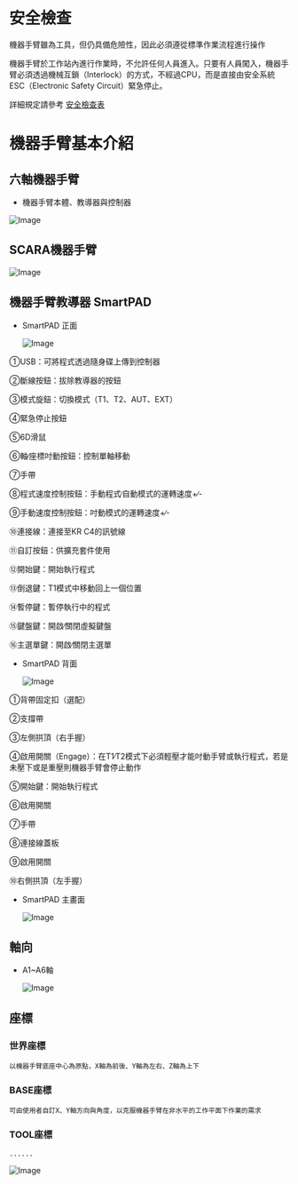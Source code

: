 # 安全檢查

機器手臂雖為工具，但仍具備危險性，因此必須遵從標準作業流程進行操作

機器手臂於工作站內進行作業時，不允許任何人員進入。只要有人員闖入，機器手臂必須透過機械互鎖（Interlock）的方式，不經過CPU，而是直接由安全系統ESC（Electronic Safety Circuit）緊急停止。

詳細規定請參考 [安全檢查表](./Safety.html)

# 機器手臂基本介紹


## 六軸機器手臂

- 機器手臂本體、教導器與控制器

![Image](./img/RobotSystem.jpg)

## SCARA機器手臂

![Image](./img/ScaraRobot.jpg)


## 機器手臂教導器 SmartPAD

- SmartPAD 正面

    ![Image](./img/SmartPAD-front.jpg)

①USB：可將程式透過隨身碟上傳到控制器

②斷線按鈕：拔除教導器的按鈕

③模式旋鈕：切換模式（T1、T2、AUT、EXT）

④緊急停止按鈕

⑤6D滑鼠

⑥軸∕座標吋動按鈕：控制單軸移動

⑦手帶

⑧程式速度控制按鈕：手動程式∕自動模式的運轉速度+∕-

⑨手動速度控制按鈕：吋動模式的運轉速度+∕-

⑩連接線：連接至KR C4的訊號線

⑪自訂按鈕：供擴充套件使用

⑫開始鍵：開始執行程式

⑬倒退鍵：T1模式中移動回上一個位置

⑭暫停鍵：暫停執行中的程式

⑮鍵盤鍵：開啟∕關閉虛擬鍵盤

⑯主選單鍵：開啟∕關閉主選單

- SmartPAD 背面

    ![Image](./img/SmartPAD-back.jpg)

①背帶固定扣（選配）

②支撐帶

③左側拱頂（右手握）

④啟用開關（Engage）：在T1∕T2模式下必須輕壓才能吋動手臂或執行程式，若是未壓下或是重壓則機器手臂會停止動作

⑤開始鍵：開始執行程式

⑥啟用開關

⑦手帶

⑧連接線蓋板

⑨啟用開關

⑩右側拱頂（左手握）

- SmartPAD 主畫面

    ![Image](./img/SmartPAD-Main.jpg)

## 軸向

- A1~A6軸

    ![Image](./img/RobotAxis.jpg)

## 座標

### 世界座標
    以機器手臂底座中心為原點，X軸為前後、Y軸為左右、Z軸為上下

### BASE座標
    可由使用者自訂X、Y軸方向與角度，以克服機器手臂在非水平的工作平面下作業的需求

### TOOL座標
    ......



![Image](./img/RobotCoordinateSystem.jpg)